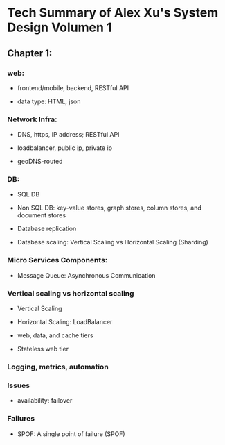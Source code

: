 # Tech Summary of Alex Xu's System Design Volumen 1

## Chapter 1: 

### web: 

* frontend/mobile, backend, RESTful API

* data type: HTML, json

### Network Infra:

* DNS, https, IP address; RESTful API

* loadbalancer, public ip, private ip

* geoDNS-routed

### DB:

* SQL DB

* Non SQL DB: key-value stores, graph stores, column stores, and document stores

* Database replication

* Database scaling: Vertical Scaling vs Horizontal Scaling (Sharding)

### Micro Services Components:

* Message Queue: Asynchronous Communication

### Vertical scaling vs horizontal scaling

* Vertical Scaling

* Horizontal Scaling: LoadBalancer

* web, data, and cache tiers

* Stateless web tier

### Logging, metrics, automation

### Issues 

* availability: failover 

### Failures 

* SPOF: A single point of failure (SPOF) 
